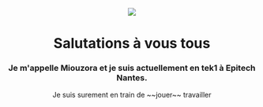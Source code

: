 <p align="center">
  <img src="https://medias.spotern.com/spots/w640/70/70614-1532336916.jpg">
</p>
<h1 align="center">Salutations à vous tous</h1>
<h3 align="center">Je m'appelle Miouzora et je suis actuellement en tek1 à Epitech Nantes.</h3>
<p align="center">Je suis surement en train de ~~jouer~~ travailler </p>
<!--
**Miou-zora/Miou-zora** is a ✨ _special_ ✨ repository because its `README.md` (this file) appears on your GitHub profile.

Here are some ideas to get you started:

- 🔭 I’m currently working on ...
- 🌱 I’m currently learning ...
- 👯 I’m looking to collaborate on ...
- 🤔 I’m looking for help with ...
- 💬 Ask me about ...
- 📫 How to reach me: ...
- 😄 Pronouns: ...
- ⚡ Fun fact: ...+
-->

